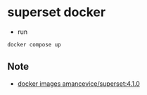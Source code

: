 # superset docker
- run 
```bash
docker compose up
```

## Note
- [docker images amancevice/superset:4.1.0](https://hub.docker.com/r/amancevice/superset/tags)